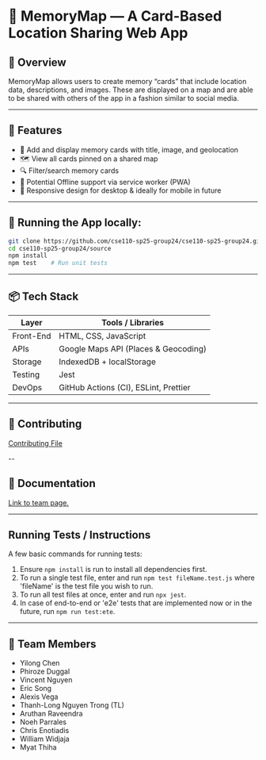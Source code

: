 # 📍 MemoryMap — A Card-Based Location Sharing Web App

## 🧠 Overview

MemoryMap allows users to create memory “cards” that include location data, descriptions, and images. These are displayed on a map and are able to be shared with others of the app 
in a fashion similar to social media. 

---

## 🚀 Features

- 📸 Add and display memory cards with title, image, and geolocation 
- 🗺 View all cards pinned on a shared map
- 🔍 Filter/search memory cards
- 📴 Potential Offline support via service worker (PWA)
- 📱 Responsive design for desktop & ideally for mobile in future
  
---

## 🧪 Running the App locally: 

```bash
git clone https://github.com/cse110-sp25-group24/cse110-sp25-group24.git
cd cse110-sp25-group24/source
npm install
npm test    # Run unit tests
```
---

## 📦 Tech Stack

| Layer        | Tools / Libraries                               |
|--------------|-------------------------------------------------|
| Front-End    | HTML, CSS, JavaScript                           |
| APIs         | Google Maps API (Places & Geocoding)            |
| Storage      | IndexedDB + localStorage                        |
| Testing      | Jest                                            |
| DevOps       | GitHub Actions (CI), ESLint, Prettier           |

---

## 🤝 Contributing

[Contributing File](./CONTRIBUTING.md)

-- 

## 🧾 Documentation

[Link to team page.](/admin/team.md)

--- 

## Running Tests / Instructions

A few basic commands for running tests:
1. Ensure `npm install` is run to install all dependencies first.
2. To run a single test file, enter and run `npm test fileName.test.js` where 'fileName' is the test file you wish to run.
3. To run all test files at once, enter and run `npx jest`.
4. In case of end-to-end or 'e2e' tests that are implemented now or in the future, run `npm run test:ete`. 

---

## 👥 Team Members
- Yilong Chen
- Phiroze Duggal
- Vincent Nguyen
- Eric Song
- Alexis Vega
- Thanh-Long Nguyen Trong (TL)
- Aruthan Raveendra
- Noeh Parrales
- Chris Enotiadis
- William Widjaja
- Myat Thiha

